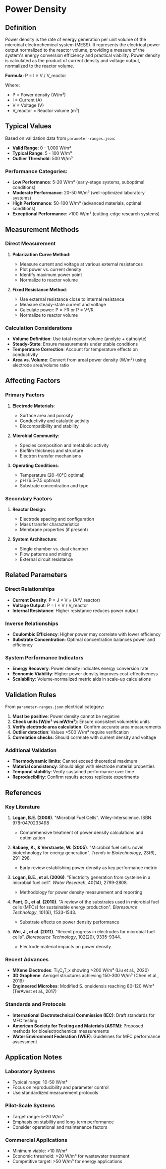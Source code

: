 # Power Density

## Definition

Power density is the rate of energy generation per unit volume of the microbial
electrochemical system (MESS). It represents the electrical power output
normalized to the reactor volume, providing a measure of the system's energy
conversion efficiency and practical viability. Power density is calculated as
the product of current density and voltage output, normalized to the reactor
volume.

**Formula:** P = I × V / V_reactor

Where:

- P = Power density (W/m³)
- I = Current (A)
- V = Voltage (V)
- V_reactor = Reactor volume (m³)

## Typical Values

Based on validation data from `parameter-ranges.json`:

- **Valid Range**: 0 - 1,000 W/m³
- **Typical Range**: 5 - 100 W/m³
- **Outlier Threshold**: 500 W/m³

### Performance Categories:

- **Low Performance**: 5-20 W/m³ (early-stage systems, suboptimal conditions)
- **Moderate Performance**: 20-50 W/m³ (well-optimized laboratory systems)
- **High Performance**: 50-100 W/m³ (advanced materials, optimal conditions)
- **Exceptional Performance**: >100 W/m³ (cutting-edge research systems)

## Measurement Methods

### Direct Measurement

1. **Polarization Curve Method**:

   - Measure current and voltage at various external resistances
   - Plot power vs. current density
   - Identify maximum power point
   - Normalize to reactor volume

2. **Fixed Resistance Method**:
   - Use external resistance close to internal resistance
   - Measure steady-state current and voltage
   - Calculate power: P = I²R or P = V²/R
   - Normalize to reactor volume

### Calculation Considerations

- **Volume Definition**: Use total reactor volume (anolyte + catholyte)
- **Steady-State**: Ensure measurements under stable conditions
- **Temperature Correction**: Account for temperature effects on conductivity
- **Area vs. Volume**: Convert from areal power density (W/m²) using electrode
  area/volume ratio

## Affecting Factors

### Primary Factors

1. **Electrode Materials**:

   - Surface area and porosity
   - Conductivity and catalytic activity
   - Biocompatibility and stability

2. **Microbial Community**:

   - Species composition and metabolic activity
   - Biofilm thickness and structure
   - Electron transfer mechanisms

3. **Operating Conditions**:
   - Temperature (20-40°C optimal)
   - pH (6.5-7.5 optimal)
   - Substrate concentration and type

### Secondary Factors

1. **Reactor Design**:

   - Electrode spacing and configuration
   - Mass transfer characteristics
   - Membrane properties (if present)

2. **System Architecture**:
   - Single chamber vs. dual chamber
   - Flow patterns and mixing
   - External circuit resistance

## Related Parameters

### Direct Relationships

- **Current Density**: P = J × V × (A/V_reactor)
- **Voltage Output**: P = I × V / V_reactor
- **Internal Resistance**: Higher resistance reduces power output

### Inverse Relationships

- **Coulombic Efficiency**: Higher power may correlate with lower efficiency
- **Substrate Concentration**: Optimal concentration balances power and
  efficiency

### System Performance Indicators

- **Energy Recovery**: Power density indicates energy conversion rate
- **Economic Viability**: Higher power density improves cost-effectiveness
- **Scalability**: Volume-normalized metric aids in scale-up calculations

## Validation Rules

From `parameter-ranges.json` electrical category:

1. **Must be positive**: Power density cannot be negative
2. **Check units (W/m³ vs mW/m²)**: Ensure consistent volumetric units
3. **Verify electrode area calculation**: Confirm accurate area measurements
4. **Outlier detection**: Values >500 W/m³ require verification
5. **Correlation checks**: Should correlate with current density and voltage

### Additional Validation

- **Thermodynamic limits**: Cannot exceed theoretical maximum
- **Material consistency**: Should align with electrode material properties
- **Temporal stability**: Verify sustained performance over time
- **Reproducibility**: Confirm results across replicate experiments

## References

### Key Literature

1. **Logan, B.E. (2008)**. "Microbial Fuel Cells". Wiley-Interscience. ISBN:
   978-0470233498

   - Comprehensive treatment of power density calculations and optimization

2. **Rabaey, K., & Verstraete, W. (2005)**. "Microbial fuel cells: novel
   biotechnology for energy generation". _Trends in Biotechnology_, 23(6),
   291-298.

   - Early review establishing power density as key performance metric

3. **Logan, B.E., et al. (2006)**. "Electricity generation from cysteine in a
   microbial fuel cell". _Water Research_, 40(14), 2799-2808.

   - Methodology for power density measurement and reporting

4. **Pant, D., et al. (2010)**. "A review of the substrates used in microbial
   fuel cells (MFCs) for sustainable energy production". _Bioresource
   Technology_, 101(6), 1533-1543.

   - Substrate effects on power density performance

5. **Wei, J., et al. (2011)**. "Recent progress in electrodes for microbial fuel
   cells". _Bioresource Technology_, 102(20), 9335-9344.
   - Electrode material impacts on power density

### Recent Advances

- **MXene Electrodes**: Ti₃C₂T_x showing >200 W/m³ (Liu et al., 2020)
- **3D Graphene**: Aerogel structures achieving 150-300 W/m³ (Chen et al., 2019)
- **Engineered Microbes**: Modified S. oneidensis reaching 80-120 W/m³ (TerAvest
  et al., 2017)

### Standards and Protocols

- **International Electrotechnical Commission (IEC)**: Draft standards for MFC
  testing
- **American Society for Testing and Materials (ASTM)**: Proposed methods for
  bioelectrochemical measurements
- **Water Environment Federation (WEF)**: Guidelines for MFC performance
  assessment

## Application Notes

### Laboratory Systems

- Typical range: 10-50 W/m³
- Focus on reproducibility and parameter control
- Use standardized measurement protocols

### Pilot-Scale Systems

- Target range: 5-20 W/m³
- Emphasis on stability and long-term performance
- Consider operational and maintenance factors

### Commercial Applications

- Minimum viable: >10 W/m³
- Economic threshold: >20 W/m³ for wastewater treatment
- Competitive target: >50 W/m³ for energy applications

